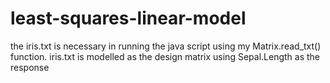 # least-squares-linear-model

the iris.txt is necessary in running the java script using my Matrix.read_txt() function. iris.txt is modelled as the design matrix using Sepal.Length as the response
